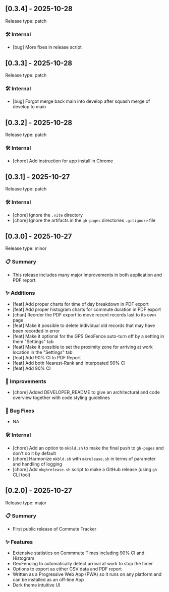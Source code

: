 ## [0.3.4] - 2025-10-28

Release type: patch

### 🛠 Internal
- [bug] More fixes in release script


## [0.3.3] - 2025-10-28

Release type: patch

### 🛠 Internal
- [bug] Forgot merge back main into develop after squash merge of develop to main


## [0.3.2] - 2025-10-28

Release type: patch

### 🛠 Internal
- [chore] Add instruction for app install in Chrome


## [0.3.1] - 2025-10-27

Release type: patch

### 🛠 Internal
- [chore] Ignore the `.vite` directory 
- [chore] Ignore the artifacts in the `gh-pages` directories `.gitignore` file


## [0.3.0] - 2025-10-27

Release type: minor

### 📋 Summary 
- This release includes many major improvements in both application and PDF report.

### ✨ Additions
- [feat] Add proper charts for time of day breakdown in PDF export
- [feat] Add proper histogram charts for commute duration in PDF export
- [chan] Reorder the PDF export to move recent records last to its own page
- [feat] Make it possible to delete individual old records that may have been recorded in error
- [feat] Make it optional for the GPS GeoFence auto-turn off by a setting in them "Settings" tab
- [feat] Make it possible to set the proximity zone for arriving at work location in the "Settings" tab
- [feat] Add 90% CI to PDF Report
- [feat] Add both Nearest-Rank and Interpoated 90% CI
- [feat] Add 90% CI

### 🚀 Improvements
- [chore] Added DEVELOPER_README to give an architectural and code overview together with code styling guidelines

### 🐛 Bug Fixes
- NA

### 🛠 Internal
- [chore] Add an option to `mkbld.sh` to make the final push to `gh-pages` and don't do it by default
- [chore] Harmonize `mkbld.sh` with `mkrelease.sh` in terms of parameter and handling of logging
- [chore] Add `mkghrelease.sh` script to make a GitHub release (using `gh` CLI tool)


## [0.2.0] - 2025-10-27

Release type: major

### 📋 Summary 
- First public release of Commute Tracker

### ✨ Features
- Extensive statistics on Commmute Times including 90% CI and Histogram
- GeoFencing to automatically detect arrival at work to stop the timer
- Options to export as either CSV data and PDF report
- Written as a Progressive Web App (PWA) so it runs on any platform and can be installed as an off-line App
- Dark theme intuitive UI



